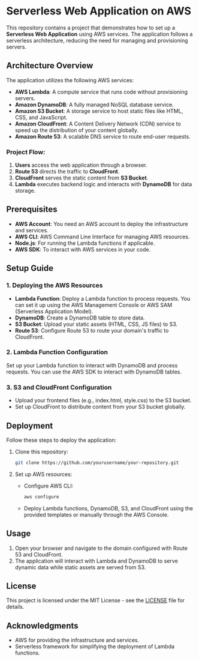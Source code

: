 # Serverless Web Application on AWS

This repository contains a project that demonstrates how to set up a **Serverless Web Application** using AWS services. The application follows a serverless architecture, reducing the need for managing and provisioning servers.

## Architecture Overview

The application utilizes the following AWS services:
- **AWS Lambda**: A compute service that runs code without provisioning servers.
- **Amazon DynamoDB**: A fully managed NoSQL database service.
- **Amazon S3 Bucket**: A storage service to host static files like HTML, CSS, and JavaScript.
- **Amazon CloudFront**: A Content Delivery Network (CDN) service to speed up the distribution of your content globally.
- **Amazon Route 53**: A scalable DNS service to route end-user requests.

### Project Flow:
1. **Users** access the web application through a browser.
2. **Route 53** directs the traffic to **CloudFront**.
3. **CloudFront** serves the static content from **S3 Bucket**.
4. **Lambda** executes backend logic and interacts with **DynamoDB** for data storage.

## Prerequisites

- **AWS Account**: You need an AWS account to deploy the infrastructure and services.
- **AWS CLI**: AWS Command Line Interface for managing AWS resources.
- **Node.js**: For running the Lambda functions if applicable.
- **AWS SDK**: To interact with AWS services in your code.

## Setup Guide

### 1. Deploying the AWS Resources
- **Lambda Function**: Deploy a Lambda function to process requests. You can set it up using the AWS Management Console or AWS SAM (Serverless Application Model).
- **DynamoDB**: Create a DynamoDB table to store data.
- **S3 Bucket**: Upload your static assets (HTML, CSS, JS files) to S3.
- **Route 53**: Configure Route 53 to route your domain's traffic to CloudFront.

### 2. Lambda Function Configuration
Set up your Lambda function to interact with DynamoDB and process requests. You can use the AWS SDK to interact with DynamoDB tables.

### 3. S3 and CloudFront Configuration
- Upload your frontend files (e.g., index.html, style.css) to the S3 bucket.
- Set up CloudFront to distribute content from your S3 bucket globally.

## Deployment

Follow these steps to deploy the application:

1. Clone this repository:
    ```bash
    git clone https://github.com/yourusername/your-repository.git
    ```

2. Set up AWS resources:
    - Configure AWS CLI:
        ```bash
        aws configure
        ```

    - Deploy Lambda functions, DynamoDB, S3, and CloudFront using the provided templates or manually through the AWS Console.

## Usage

1. Open your browser and navigate to the domain configured with Route 53 and CloudFront.
2. The application will interact with Lambda and DynamoDB to serve dynamic data while static assets are served from S3.

## License

This project is licensed under the MIT License - see the [LICENSE](LICENSE) file for details.

## Acknowledgments
- AWS for providing the infrastructure and services.
- Serverless framework for simplifying the deployment of Lambda functions.
